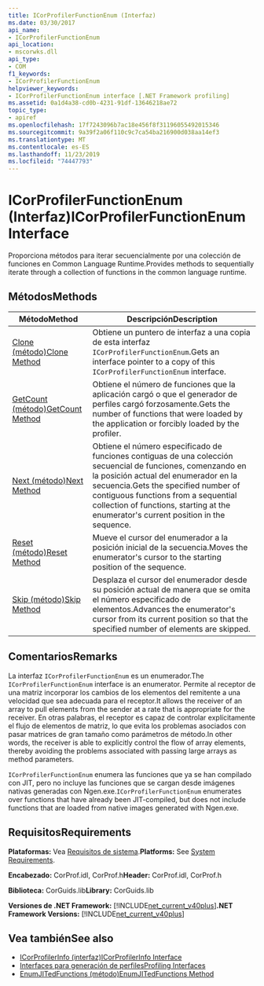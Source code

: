 ```yaml
---
title: ICorProfilerFunctionEnum (Interfaz)
ms.date: 03/30/2017
api_name:
- ICorProfilerFunctionEnum
api_location:
- mscorwks.dll
api_type:
- COM
f1_keywords:
- ICorProfilerFunctionEnum
helpviewer_keywords:
- ICorProfilerFunctionEnum interface [.NET Framework profiling]
ms.assetid: 0a1d4a38-cd0b-4231-91df-13646218ae72
topic_type:
- apiref
ms.openlocfilehash: 17f7243096b7ac18e456f8f31196055492015346
ms.sourcegitcommit: 9a39f2a06f110c9c7ca54ba216900d038aa14ef3
ms.translationtype: MT
ms.contentlocale: es-ES
ms.lasthandoff: 11/23/2019
ms.locfileid: "74447793"
---
```

# <a name="icorprofilerfunctionenum-interface"></a><span data-ttu-id="3bbc8-102">ICorProfilerFunctionEnum (Interfaz)</span><span class="sxs-lookup"><span data-stu-id="3bbc8-102">ICorProfilerFunctionEnum Interface</span></span>
<span data-ttu-id="3bbc8-103">Proporciona métodos para iterar secuencialmente por una colección de funciones en Common Language Runtime.</span><span class="sxs-lookup"><span data-stu-id="3bbc8-103">Provides methods to sequentially iterate through a collection of functions in the common language runtime.</span></span>  
  
## <a name="methods"></a><span data-ttu-id="3bbc8-104">Métodos</span><span class="sxs-lookup"><span data-stu-id="3bbc8-104">Methods</span></span>  
  
|<span data-ttu-id="3bbc8-105">Método</span><span class="sxs-lookup"><span data-stu-id="3bbc8-105">Method</span></span>|<span data-ttu-id="3bbc8-106">Descripción</span><span class="sxs-lookup"><span data-stu-id="3bbc8-106">Description</span></span>|  
|------------|-----------------|  
|[<span data-ttu-id="3bbc8-107">Clone (método)</span><span class="sxs-lookup"><span data-stu-id="3bbc8-107">Clone Method</span></span>](../../../../docs/framework/unmanaged-api/profiling/icorprofilerfunctionenum-clone-method.md)|<span data-ttu-id="3bbc8-108">Obtiene un puntero de interfaz a una copia de esta interfaz `ICorProfilerFunctionEnum`.</span><span class="sxs-lookup"><span data-stu-id="3bbc8-108">Gets an interface pointer to a copy of this `ICorProfilerFunctionEnum` interface.</span></span>|  
|[<span data-ttu-id="3bbc8-109">GetCount (método)</span><span class="sxs-lookup"><span data-stu-id="3bbc8-109">GetCount Method</span></span>](../../../../docs/framework/unmanaged-api/profiling/icorprofilerfunctionenum-getcount-method.md)|<span data-ttu-id="3bbc8-110">Obtiene el número de funciones que la aplicación cargó o que el generador de perfiles cargó forzosamente.</span><span class="sxs-lookup"><span data-stu-id="3bbc8-110">Gets the number of functions that were loaded by the application or forcibly loaded by the profiler.</span></span>|  
|[<span data-ttu-id="3bbc8-111">Next (método)</span><span class="sxs-lookup"><span data-stu-id="3bbc8-111">Next Method</span></span>](../../../../docs/framework/unmanaged-api/profiling/icorprofilerfunctionenum-next-method.md)|<span data-ttu-id="3bbc8-112">Obtiene el número especificado de funciones contiguas de una colección secuencial de funciones, comenzando en la posición actual del enumerador en la secuencia.</span><span class="sxs-lookup"><span data-stu-id="3bbc8-112">Gets the specified number of contiguous functions from a sequential collection of functions, starting at the enumerator's current position in the sequence.</span></span>|  
|[<span data-ttu-id="3bbc8-113">Reset (método)</span><span class="sxs-lookup"><span data-stu-id="3bbc8-113">Reset Method</span></span>](../../../../docs/framework/unmanaged-api/profiling/icorprofilerfunctionenum-reset-method.md)|<span data-ttu-id="3bbc8-114">Mueve el cursor del enumerador a la posición inicial de la secuencia.</span><span class="sxs-lookup"><span data-stu-id="3bbc8-114">Moves the enumerator's cursor to the starting position of the sequence.</span></span>|  
|[<span data-ttu-id="3bbc8-115">Skip (método)</span><span class="sxs-lookup"><span data-stu-id="3bbc8-115">Skip Method</span></span>](../../../../docs/framework/unmanaged-api/profiling/icorprofilerfunctionenum-skip-method.md)|<span data-ttu-id="3bbc8-116">Desplaza el cursor del enumerador desde su posición actual de manera que se omita el número especificado de elementos.</span><span class="sxs-lookup"><span data-stu-id="3bbc8-116">Advances the enumerator's cursor from its current position so that the specified number of elements are skipped.</span></span>|  
  
## <a name="remarks"></a><span data-ttu-id="3bbc8-117">Comentarios</span><span class="sxs-lookup"><span data-stu-id="3bbc8-117">Remarks</span></span>  
 <span data-ttu-id="3bbc8-118">La interfaz `ICorProfilerFunctionEnum` es un enumerador.</span><span class="sxs-lookup"><span data-stu-id="3bbc8-118">The `ICorProfilerFunctionEnum` interface is an enumerator.</span></span> <span data-ttu-id="3bbc8-119">Permite al receptor de una matriz incorporar los cambios de los elementos del remitente a una velocidad que sea adecuada para el receptor.</span><span class="sxs-lookup"><span data-stu-id="3bbc8-119">It allows the receiver of an array to pull elements from the sender at a rate that is appropriate for the receiver.</span></span> <span data-ttu-id="3bbc8-120">En otras palabras, el receptor es capaz de controlar explícitamente el flujo de elementos de matriz, lo que evita los problemas asociados con pasar matrices de gran tamaño como parámetros de método.</span><span class="sxs-lookup"><span data-stu-id="3bbc8-120">In other words, the receiver is able to explicitly control the flow of array elements, thereby avoiding the problems associated with passing large arrays as method parameters.</span></span>  
  
 <span data-ttu-id="3bbc8-121">`ICorProfilerFunctionEnum` enumera las funciones que ya se han compilado con JIT, pero no incluye las funciones que se cargan desde imágenes nativas generadas con Ngen.exe.</span><span class="sxs-lookup"><span data-stu-id="3bbc8-121">`ICorProfilerFunctionEnum` enumerates over functions that have already been JIT-compiled, but does not include functions that are loaded from native images generated with Ngen.exe.</span></span>  
  
## <a name="requirements"></a><span data-ttu-id="3bbc8-122">Requisitos</span><span class="sxs-lookup"><span data-stu-id="3bbc8-122">Requirements</span></span>  
 <span data-ttu-id="3bbc8-123">**Plataformas:** Vea [Requisitos de sistema](../../../../docs/framework/get-started/system-requirements.md).</span><span class="sxs-lookup"><span data-stu-id="3bbc8-123">**Platforms:** See [System Requirements](../../../../docs/framework/get-started/system-requirements.md).</span></span>  
  
 <span data-ttu-id="3bbc8-124">**Encabezado:** CorProf.idl, CorProf.h</span><span class="sxs-lookup"><span data-stu-id="3bbc8-124">**Header:** CorProf.idl, CorProf.h</span></span>  
  
 <span data-ttu-id="3bbc8-125">**Biblioteca:** CorGuids.lib</span><span class="sxs-lookup"><span data-stu-id="3bbc8-125">**Library:** CorGuids.lib</span></span>  
  
 <span data-ttu-id="3bbc8-126">**Versiones de .NET Framework:** [!INCLUDE[net_current_v40plus](../../../../includes/net-current-v40plus-md.md)]</span><span class="sxs-lookup"><span data-stu-id="3bbc8-126">**.NET Framework Versions:** [!INCLUDE[net_current_v40plus](../../../../includes/net-current-v40plus-md.md)]</span></span>  
  
## <a name="see-also"></a><span data-ttu-id="3bbc8-127">Vea también</span><span class="sxs-lookup"><span data-stu-id="3bbc8-127">See also</span></span>

- [<span data-ttu-id="3bbc8-128">ICorProfilerInfo (interfaz)</span><span class="sxs-lookup"><span data-stu-id="3bbc8-128">ICorProfilerInfo Interface</span></span>](../../../../docs/framework/unmanaged-api/profiling/icorprofilerinfo-interface.md)
- [<span data-ttu-id="3bbc8-129">Interfaces para generación de perfiles</span><span class="sxs-lookup"><span data-stu-id="3bbc8-129">Profiling Interfaces</span></span>](../../../../docs/framework/unmanaged-api/profiling/profiling-interfaces.md)
- [<span data-ttu-id="3bbc8-130">EnumJITedFunctions (método)</span><span class="sxs-lookup"><span data-stu-id="3bbc8-130">EnumJITedFunctions Method</span></span>](../../../../docs/framework/unmanaged-api/profiling/icorprofilerinfo3-enumjitedfunctions-method.md)
